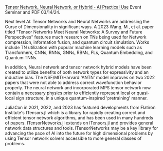 [Tensor Network, Neural Network, or Hybrid - AI Practical Use](https://www.chemicalqdevice.com/tensor-network-neural-network-or-hybrid) Event Seminar and PDF 03/14/24.

Next level AI: Tensor Networks and Neural Networks are addressing the Curse of Dimensionality in significant ways. A 2023 Wang, M., et al. paper titled "Tensor Networks Meet Neural Networks: A Survey and Future Perspectives" features much research on TNs being used for Network compression, information fusion, and quantum circuit simulation. Works include TN utilization with popular machine learning models such as Transformers, CNNs, RNNs, GNNs, RBMs, FLs, Quantum Embedding, and Quantum TNNs.

In addition, Neural network and tensor network hybrid models have been created to utilize benefits of both network types for expressivity and an inductive bias. The NSF/MIT/Harvard 'ANTN' model improves on two 2022 papers that were not able to address correct wavefunction behavior properly. The neural network and incorporated MPS tensor network now contain a necessary physics prior to efficiently represent local or quasi-local sign structure, in a unique quantum-inspired 'pretraining' manner.

JuliaCon in 2021, 2022, and 2023 has featured developments from Flatiron Institute's ITensors.jl which is a library for rapidly creating correct and efficient tensor network algorithms, and has been used in many hundreds of papers. ITensorNetworks.jl extends on ITensors.jl and provides general network data structures and tools. ITensorNetworks may be a key library for advancing the pace of AI into the future for high dimensional problems by using Tensor network solvers accessible to more general classes of problems.
